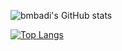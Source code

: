 
![bmbadi's GitHub stats](https://github-readme-stats.vercel.app/api?username=bmbadi&show_icons=true&theme=github_dark&count_private=true&hide_border=true)

[![Top Langs](https://github-readme-stats.vercel.app/api/top-langs/?username=bmbadi&theme=github_dark&hide_border=true)](https://github.com/bmbadi/github-readme-stats)

<!--
**bmbadi/bmbadi** is a ✨ _special_ ✨ repository because its `README.md` (this file) appears on your GitHub profile.

Here are some ideas to get you started:

- 🔭 I’m currently working on ...
- 🌱 I’m currently learning ...
- 👯 I’m looking to collaborate on ...
- 🤔 I’m looking for help with ...
- 💬 Ask me about ...
- 📫 How to reach me: ...
- 😄 Pronouns: ...
- ⚡ Fun fact: ...
-->
